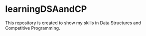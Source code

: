 # learningDSAandCP
This repository is created to show my skills in Data Structures and Competitive Programming.
